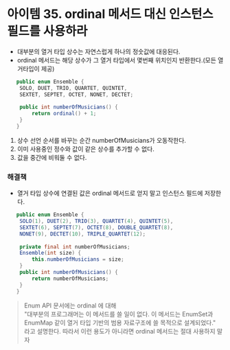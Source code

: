 # 아이템 35. ordinal 메서드 대신 인스턴스 필드를 사용하라

- 대부분의 열거 타입 상수는 자연스럽게 하나의 정숫값에 대응된다.
- ordinal 메서드는 해당 상수가 그 열거 타입에서 몇번째 위치인지 반환한다.(모든 열거타입이 제공)

```java
   public enum Ensemble {
    SOLO, DUET, TRIO, QUARTET, QUINTET, 
    SEXTET, SEPTET, OCTET, NONET, DECTET;
    
    public int numberOfMusicians() {
        return ordinal() + 1;
    }
   }
 ``` 
1. 상수 선언 순서를 바꾸는 순간 numberOfMusicians가 오동작한다.
2. 이미 사용중인 정수와 값이 같은 상수를 추가할 수 없다.
3. 값을 중간에 비워둘 수 없다. 

### 해결책
- 열거 타입 상수에 연결된 값은 ordinal  메서드로 얻지 말고 인스턴스 필드에 저장한다.
```java
   public enum Ensemble {
    SOLO(1), DUET(2), TRIO(3), QUARTET(4), QUINTET(5), 
    SEXTET(6), SEPTET(7), OCTET(8), DOUBLE_QUARTET(8),
    NONET(9), DECTET(10), TRIPLE_QUARTET(12);
    
    private final int numberOfMusicians;
    Ensemble(int size) {
        this.numberOfMusicians = size;
    }
    public int numberOfMusicians() {
        return numberOfMusicians;
    }
   }
 ``` 
 
> Enum API 문서에는 ordinal 에 대해  
 "대부분의 프로그래머는 이 메서드를 쓸 일이 없다. 이 메서드는 EnumSet과 EnumMap 같이 열거 타입
기반의 범용 자료구조에 쓸 목적으로 설계되었다."    
라고 설명한다. 따라서 이런 용도가 아니라면 ordinal 메서드는 절대 사용하지 말자
